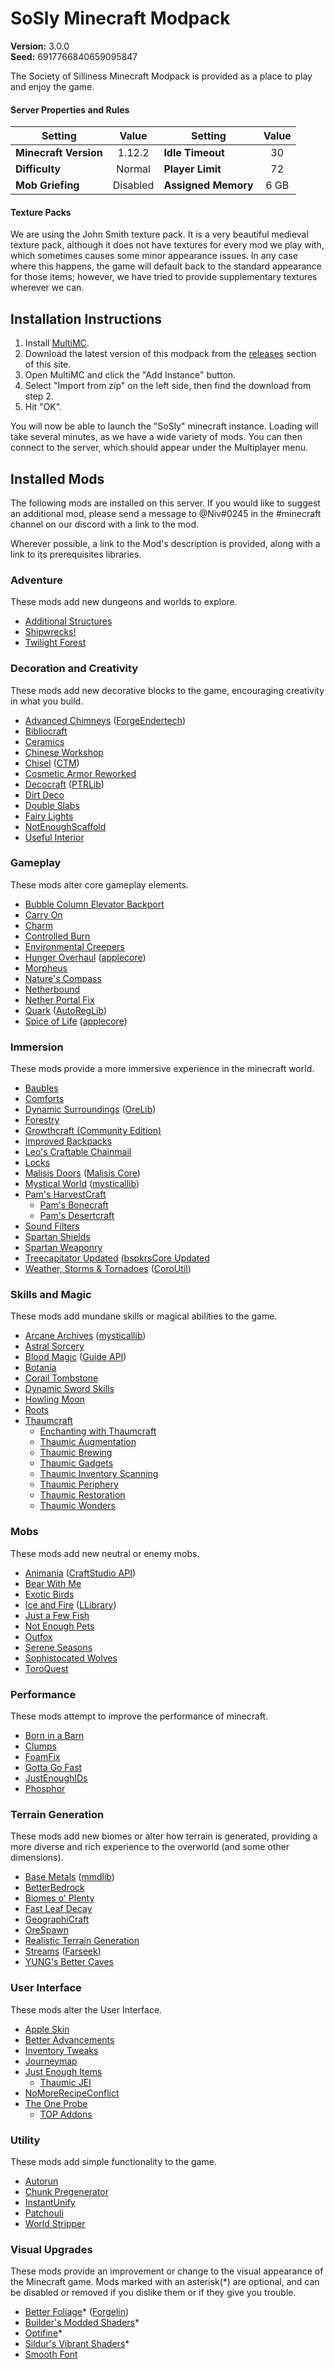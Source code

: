 # SoSly Minecraft Modpack
**Version:** 3.0.0<br />
**Seed:** 6917766840659095847

The Society of Silliness Minecraft Modpack is provided as a place to play and enjoy the game. 

#### Server Properties and Rules
| Setting | Value | Setting | Value |
|-|:-:|-|:-:
| **Minecraft Version** | 1.12.2 | **Idle Timeout** | 30
| **Difficulty** | Normal | **Player Limit** | 72
| **Mob Griefing** | Disabled | **Assigned Memory** | 6 GB

#### Texture Packs
We are using the John Smith texture pack.  It is a very beautiful medieval texture pack, although it does not have textures for every mod we play with, which sometimes causes some minor appearance issues.  In any case where this happens, the game will default back to the standard appearance for those items; however, we have tried to provide supplementary textures wherever we can.

## Installation Instructions
1. Install [MultiMC](https://multimc.org/).
2. Download the latest version of this modpack from the [releases](https://github.com/SoSly/minecraft/releases) section of this site.
3. Open MultiMC and click the "Add Instance" button.
4. Select "Import from zip" on the left side, then find the download from step 2.
5. Hit "OK".

You will now be able to launch the "SoSly" minecraft instance.  Loading will take several minutes, as we have a wide variety of mods.  You can then connect to the server, which should appear under the Multiplayer menu.    

## Installed Mods
The following mods are installed on this server.  If you would like to suggest an additional mod, please send a message to @Niv#0245 in the #minecraft channel on our discord with a link to the mod.

Wherever possible, a link to the Mod's description is provided, along with a link to its prerequisites libraries.

### Adventure
These mods add new dungeons and worlds to explore.

- [Additional Structures](https://www.curseforge.com/minecraft/mc-mods/additional-structures)
- [Shipwrecks!](https://www.curseforge.com/minecraft/mc-mods/shipwrecks)
- [Twilight Forest](https://www.curseforge.com/minecraft/mc-mods/the-twilight-forest)

### Decoration and Creativity
These mods add new decorative blocks to the game, encouraging creativity in what you build.

- [Advanced Chimneys](https://www.curseforge.com/minecraft/mc-mods/advanced-chimneys) ([ForgeEndertech](https://www.curseforge.com/minecraft/mc-mods/forgeendertech))
- [Bibliocraft](https://www.curseforge.com/minecraft/mc-mods/bibliocraft)
- [Ceramics](https://www.curseforge.com/minecraft/mc-mods/ceramics)
- [Chinese Workshop](https://www.curseforge.com/minecraft/mc-mods/chineseworkshop)
- [Chisel](https://www.curseforge.com/minecraft/mc-mods/chisel) ([CTM](https://www.curseforge.com/minecraft/mc-mods/ctm))
- [Cosmetic Armor Reworked](https://www.curseforge.com/minecraft/mc-mods/cosmetic-armor-reworked)
- [Decocraft](https://www.curseforge.com/minecraft/mc-mods/decocraft) ([PTRLib](https://www.curseforge.com/minecraft/mc-mods/ptrlib))
- [Dirt Deco](https://www.curseforge.com/minecraft/mc-mods/dirt-deco)
- [Double Slabs](https://www.curseforge.com/minecraft/mc-mods/double-slabs)
- [Fairy Lights](https://www.curseforge.com/minecraft/mc-mods/fairy-lights)
- [NotEnoughScaffold](https://www.curseforge.com/minecraft/mc-mods/notenoughscaffold)
- [Useful Interior](https://www.curseforge.com/minecraft/mc-mods/useful-interior)

### Gameplay
These mods alter core gameplay elements.

- [Bubble Column Elevator Backport](https://www.curseforge.com/minecraft/mc-mods/bubble-column-elevator-backport)
- [Carry On](https://www.curseforge.com/minecraft/mc-mods/carry-on)
- [Charm](https://www.curseforge.com/minecraft/mc-mods/charm)
- [Controlled Burn](https://www.curseforge.com/minecraft/mc-mods/controlled-burn)
- [Environmental Creepers](https://www.curseforge.com/minecraft/mc-mods/environmental-creepers)
- [Hunger Overhaul](https://www.curseforge.com/minecraft/mc-mods/hunger-overhaul) ([applecore](https://www.curseforge.com/minecraft/mc-mods/applecore))
- [Morpheus](https://www.curseforge.com/minecraft/mc-mods/morpheus)
- [Nature's Compass](https://www.curseforge.com/minecraft/mc-mods/natures-compass)
- [Netherbound](https://www.curseforge.com/minecraft/mc-mods/netherbound)
- [Nether Portal Fix](https://www.curseforge.com/minecraft/mc-mods/netherportalfix)
- [Quark](https://www.curseforge.com/minecraft/mc-mods/quark) ([AutoRegLib](https://www.curseforge.com/minecraft/mc-mods/autoreglib))
- [Spice of Life](https://www.curseforge.com/minecraft/mc-mods/the-spice-of-life) ([applecore](https://www.curseforge.com/minecraft/mc-mods/applecore))

### Immersion
These mods provide a more immersive experience in the minecraft world.

- [Baubles](https://www.curseforge.com/minecraft/mc-mods/baubles)
- [Comforts](https://www.curseforge.com/minecraft/mc-mods/comforts)
- [Dynamic Surroundings](https://www.curseforge.com/minecraft/mc-mods/dynamic-surroundings) ([OreLib](https://www.curseforge.com/minecraft/mc-mods/orelib))
- [Forestry](https://www.curseforge.com/minecraft/mc-mods/forestry)
- [Growthcraft (Community Edition)](https://www.curseforge.com/minecraft/mc-mods/growthcraft-community-edition)
- [Improved Backpacks](https://www.curseforge.com/minecraft/mc-mods/improvedbackpacks)
- [Leo's Craftable Chainmail](https://www.curseforge.com/minecraft/mc-mods/leos-craftable-chainmail)
- [Locks](https://www.curseforge.com/minecraft/mc-mods/locks)
- [Malisis Doors](https://www.curseforge.com/minecraft/mc-mods/malisisdoors) ([Malisis Core](https://www.curseforge.com/minecraft/mc-mods/malisiscore))
- [Mystical World](https://www.curseforge.com/minecraft/mc-mods/mystical-world) ([mysticallib](https://www.curseforge.com/minecraft/mc-mods/mysticallib))
- [Pam's HarvestCraft](https://www.curseforge.com/minecraft/mc-mods/pams-harvestcraft)
  - [Pam's Bonecraft](https://www.curseforge.com/minecraft/mc-mods/pams-bonecraft)
  - [Pam's Desertcraft](https://www.curseforge.com/minecraft/mc-mods/pams-desertcraft)
- [Sound Filters](https://www.curseforge.com/minecraft/mc-mods/sound-filters)
- [Spartan Shields](https://www.curseforge.com/minecraft/mc-mods/spartan-shields)
- [Spartan Weaponry](https://www.curseforge.com/minecraft/mc-mods/spartan-weaponry)
- [Treecapitator Updated](https://www.curseforge.com/minecraft/mc-mods/treecapitator-updated) ([bspkrsCore Updated](https://www.curseforge.com/minecraft/mc-mods/bspkrscore-updated)
- [Weather, Storms & Tornadoes](https://www.curseforge.com/minecraft/mc-mods/weather-storms-tornadoes) ([CoroUtil](https://www.curseforge.com/minecraft/mc-mods/coroutil))

### Skills and Magic
These mods add mundane skills or magical abilities to the game.

- [Arcane Archives](https://www.curseforge.com/minecraft/mc-mods/arcane-archives) ([mysticallib](https://www.curseforge.com/minecraft/mc-mods/mysticallib))
- [Astral Sorcery](https://www.curseforge.com/minecraft/mc-mods/astral-sorcery)
- [Blood Magic](https://www.curseforge.com/minecraft/mc-mods/blood-magic) ([Guide API](https://www.curseforge.com/minecraft/mc-mods/guide-api))
- [Botania](https://www.curseforge.com/minecraft/mc-mods/botania)
- [Corail Tombstone](https://www.curseforge.com/minecraft/mc-mods/corail-tombstone)
- [Dynamic Sword Skills](https://www.curseforge.com/minecraft/mc-mods/dynamic-sword-skills)
- [Howling Moon](https://www.curseforge.com/minecraft/mc-mods/howling-moon)
- [Roots](https://www.curseforge.com/minecraft/mc-mods/roots)
- [Thaumcraft](https://www.curseforge.com/minecraft/mc-mods/thaumcraft)
  - [Enchanting with Thaumcraft](https://www.curseforge.com/minecraft/mc-mods/enchanting-with-thaumcraft)
  - [Thaumic Augmentation](https://www.curseforge.com/minecraft/mc-mods/thaumic-augmentation)
  - [Thaumic Brewing](https://www.curseforge.com/minecraft/mc-mods/thaumic-brewing)
  - [Thaumic Gadgets](https://www.curseforge.com/minecraft/mc-mods/thaumic-gadgets)
  - [Thaumic Inventory Scanning](https://www.curseforge.com/minecraft/mc-mods/thaumcraft-inventory-scanning)
  - [Thaumic Periphery](https://www.curseforge.com/minecraft/mc-mods/thaumic-periphery)
  - [Thaumic Restoration](https://www.curseforge.com/minecraft/mc-mods/thaumic-restoration)
  - [Thaumic Wonders](https://www.curseforge.com/minecraft/mc-mods/thaumic-wonders)

### Mobs
These mods add new neutral or enemy mobs.

- [Animania](https://www.curseforge.com/minecraft/mc-mods/animania) ([CraftStudio API](https://www.curseforge.com/minecraft/mc-mods/craftstudio-api))
- [Bear With Me](https://www.curseforge.com/minecraft/mc-mods/bear-with-me)
- [Exotic Birds](https://www.curseforge.com/minecraft/mc-mods/exotic-birds)
- [Ice and Fire](https://www.curseforge.com/minecraft/mc-mods/ice-and-fire-dragons) ([LLibrary](https://www.curseforge.com/minecraft/mc-mods/llibrary))
- [Just a Few Fish](https://www.curseforge.com/minecraft/mc-mods/just-a-few-fish)
- [Not Enough Pets](https://www.curseforge.com/minecraft/mc-mods/not-enough-pets)
- [Outfox](https://www.curseforge.com/minecraft/mc-mods/outfox)
- [Serene Seasons](https://www.curseforge.com/minecraft/mc-mods/serene-seasons)
- [Sophistocated Wolves](https://www.curseforge.com/minecraft/mc-mods/sophisticated-wolves)
- [ToroQuest](https://www.curseforge.com/minecraft/mc-mods/toroquest)

### Performance
These mods attempt to improve the performance of minecraft.

- [Born in a Barn](https://www.curseforge.com/minecraft/mc-mods/born-in-a-barn)
- [Clumps](https://www.curseforge.com/minecraft/mc-mods/clumps)
- [FoamFix](https://www.curseforge.com/minecraft/mc-mods/foamfix-for-minecraft)
- [Gotta Go Fast](https://www.curseforge.com/minecraft/mc-mods/gotta-go-fast)
- [JustEnoughIDs](https://www.curseforge.com/minecraft/mc-mods/jeid)
- [Phosphor](https://www.curseforge.com/minecraft/mc-mods/phosphor)

### Terrain Generation
These mods add new biomes or alter how terrain is generated, providing a more diverse and rich experience to the overworld (and some other dimensions).

- [Base Metals](https://www.curseforge.com/minecraft/mc-mods/base-metals) ([mmdlib](https://www.curseforge.com/minecraft/mc-mods/mmdlib))
- [BetterBedrock](https://www.curseforge.com/minecraft/mc-mods/better-bedrock)
- [Biomes o' Plenty](https://www.curseforge.com/minecraft/mc-mods/biomes-o-plenty)
- [Fast Leaf Decay](https://www.curseforge.com/minecraft/mc-mods/fast-leaf-decay)
- [GeographiCraft](https://www.curseforge.com/minecraft/mc-mods/climate-control-geographicraft)
- [OreSpawn](https://www.curseforge.com/minecraft/mc-mods/mmd-orespawn)
- [Realistic Terrain Generation](https://www.curseforge.com/minecraft/mc-mods/realistic-terrain-generation)
- [Streams](https://www.curseforge.com/minecraft/mc-mods/streams) ([Farseek](https://www.curseforge.com/minecraft/mc-mods/farseek))
- [YUNG's Better Caves](https://www.curseforge.com/minecraft/mc-mods/yungs-better-caves)

### User Interface
These mods alter the User Interface.

- [Apple Skin](https://www.curseforge.com/minecraft/mc-mods/appleskin)
- [Better Advancements](https://www.curseforge.com/minecraft/mc-mods/better-advancements)
- [Inventory Tweaks](https://www.curseforge.com/minecraft/mc-mods/inventory-tweaks)
- [Journeymap](https://www.curseforge.com/minecraft/mc-mods/journeymap)
- [Just Enough Items](https://www.curseforge.com/minecraft/mc-mods/jei)
  - [Thaumic JEI](https://www.curseforge.com/minecraft/mc-mods/thaumic-jei)
- [NoMoreRecipeConflict](https://www.curseforge.com/minecraft/mc-mods/stimmedcow-nomorerecipeconflict)
- [The One Probe](https://www.curseforge.com/minecraft/mc-mods/the-one-probe)
  - [TOP Addons](https://www.curseforge.com/minecraft/mc-mods/top-addons)

### Utility
These mods add simple functionality to the game.

- [Autorun](https://www.curseforge.com/minecraft/mc-mods/autorun)
- [Chunk Pregenerator](https://www.curseforge.com/minecraft/mc-mods/chunkpregenerator)
- [InstantUnify](https://www.curseforge.com/minecraft/mc-mods/instantunify)
- [Patchouli](https://www.curseforge.com/minecraft/mc-mods/patchouli)
- [World Stripper](https://www.curseforge.com/minecraft/mc-mods/world-stripper)

### Visual Upgrades
These mods provide an improvement or change to the visual appearance of the Minecraft game.  Mods marked with an asterisk(\*) are optional, and can be disabled or removed if you dislike them or if they give you trouble.

- [Better Foliage](https://www.curseforge.com/minecraft/mc-mods/better-foliage)* ([Forgelin](https://minecraft.curseforge.com/projects/shadowfacts-forgelin))
- [Builder's Modded Shaders](https://www.dropbox.com/sh/bko0b0ctaovdwda/AACStbybl9uhCkP6TtFfFPIAa?dl=0)*
- [Optifine](https://optifine.net/home)*
- [Sildur's Vibrant Shaders](https://sildurs-shaders.github.io)*
- [Smooth Font](https://www.curseforge.com/minecraft/mc-mods/smooth-font)
